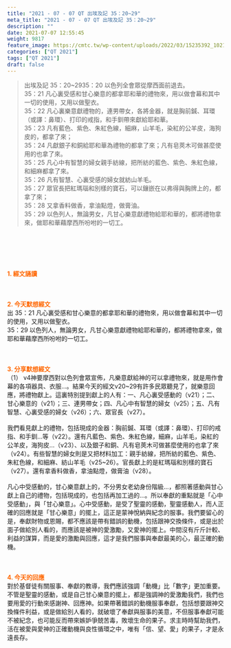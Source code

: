 ```yaml
---
title: "2021 - 07 - 07 QT 出埃及記 35：20~29"
meta_title: "2021 - 07 - 07 QT 出埃及記 35：20~29"
description: ""
date: 2021-07-07 12:55:45
weight: 9817
feature_image: https://cmtc.tw/wp-content/uploads/2022/03/15235392_10211799862337740_180693556567566654_o-1.webp
categories: ["QT 2021"]
tags: ["QT 2021"]
draft: false
---
```


<blockquote>出埃及記 35：20~2935：20 以色列全會眾從摩西面前退去。<br />
35：21 凡心裏受感和甘心樂意的都拿耶和華的禮物來，用以做會幕和其中一切的使用，又用以做聖衣。<br />
35：22 凡心裏樂意獻禮物的，連男帶女，各將金器，就是胸前鍼、耳環（或譯：鼻環）、打印的戒指，和手釧帶來獻給耶和華。<br />
35：23 凡有藍色、紫色、朱紅色線，細麻，山羊毛，染紅的公羊皮，海狗皮的，都拿了來；<br />
35：24 凡獻銀子和銅給耶和華為禮物的都拿了來；凡有皂莢木可做甚麼使用的也拿了來。<br />
35：25 凡心中有智慧的婦女親手紡線，把所紡的藍色、紫色、朱紅色線，和細麻都拿了來。<br />
35：26 凡有智慧、心裏受感的婦女就紡山羊毛。<br />
35：27 眾官長把紅瑪瑙和別樣的寶石，可以鑲嵌在以弗得與胸牌上的，都拿了來；<br />
35：28 又拿香料做香，拿油點燈，做膏油。<br />
35：29 以色列人，無論男女，凡甘心樂意獻禮物給耶和華的，都將禮物拿來，做耶和華藉摩西所吩咐的一切工。</blockquote><br />
&nbsp;<br />
<br />
&nbsp;<br />
<br />
<span style="color: #ff6600;"><strong>1. </strong><strong>經文誦讀</strong></span><br />
<br />
<span style="color: #ff6600;"><strong> </strong></span><br />
<br />
<span style="color: #ff6600;"><strong>2. 今天默想</strong><strong>經文<br />
</strong></span>出 35：21 凡心裏受感和甘心樂意的都拿耶和華的禮物來，用以做會幕和其中一切的使用，又用以做聖衣。<br />
35：29 以色列人，無論男女，凡甘心樂意獻禮物給耶和華的，都將禮物拿來，做耶和華藉摩西所吩咐的一切工。<br />
<br />
&nbsp;<br />
<br />
<span style="color: #ff6600;"><strong>3. 分享默想經文<br />
</strong></span>（1） v4神要摩西對以色列會眾宣佈，凡樂意獻給神的可以拿禮物來，就是用作會幕的各項器具、衣服…。結果今天的經文v20~29有許多民眾聽見了，就樂意回應，將禮物獻上。這裏特別提到獻上的人有：一、凡心裏受感動的（v21）；二、甘心樂意的（v21）；三、連男帶女；四、凡心中有智慧的婦女（v25）；五、凡有智慧、心裏受感的婦女（v26）；六、眾官長（v27）。<br />
<br />
我們看見獻上的禮物，包括現成的金器：胸前鍼、耳環（或譯：鼻環）、打印的戒指、和手釧…等（v22）。還有凡藍色、紫色、朱紅色線，細麻，山羊毛，染紅的公羊皮，海狗皮…（v23）、以及銀子和銅、凡有皂莢木可做甚麼使用的也拿了來（v24）。有些智慧的婦女則是又把材料加工：親手紡線，把所紡的藍色、紫色、朱紅色線，和細麻、紡山羊毛（v25~26）。官長獻上的是紅瑪瑙和別樣的寶石（v27）。還有拿香料做香，拿油點燈，做膏油（v28）。<br />
<br />
凡心中受感動的，甘心樂意獻上的，不分男女老幼身份階級…，都照著感動與甘心獻上自己的禮物，包括現成的，也包括再加工過的…。所以奉獻的重點就是「心中受感動」，與「甘心樂意」。心中受感動，是受了聖靈的感動，聖靈感動人，而人正確的回應就是「甘心樂意」的擺上，這正是蒙神悅納與紀念的服事。我們要留心的是，奉獻財物或恩賜，都不應該是帶有錯誤的動機，包括跟神交換條件，或是出於面子做給別人看的，而應該是被神的愛激勵，又愛神的擺上。中間沒有斤斤計較、利益的謀算，而是愛的激勵與回應，這才是我們服事與奉獻最美的心，最正確的動機。<br />
<br />
&nbsp;<br />
<br />
<span style="color: #ff6600;"><strong>4. 今天的回應<br />
</strong></span>對於基督徒有關服事、奉獻的教導，我們應該強調「動機」比「數字」更加重要。不管是聖靈的感動，或是自己甘心樂意的擺上，都是強調神的愛激勵我們，我們也要用愛的行動來感謝神、回應神。如果帶著錯誤的動機服事奉獻，包括想要跟神交換條件利益，或是做給別人看的，就破壞了奉獻與服事的美意，不但服事奉獻可能不被紀念，也可能反而帶來嫉妒爭兢苦毒，敗壞生命的果子。求主時時幫助我們，活在被愛與愛神的正確動機與良性循環之中，唯有「信、望、愛」的果子，才是永遠長存。
        